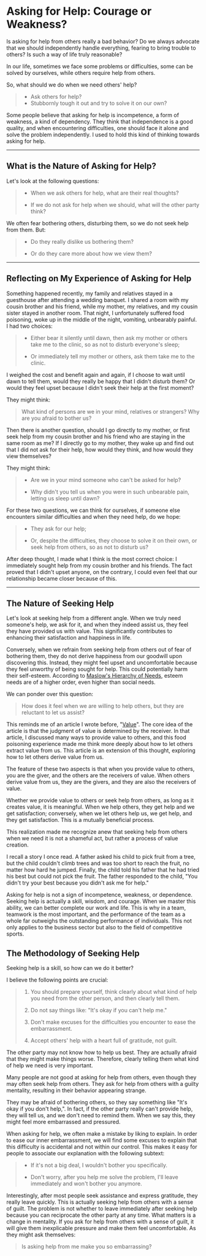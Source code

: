 # Asking for Help: Courage or Weakness?

Is asking for help from others really a bad behavior? Do we always advocate that we should independently handle everything, fearing to bring trouble to others? Is such a way of life truly reasonable?

In our life, sometimes we face some problems or difficulties, some can be solved by ourselves, while others require help from others.

So, what should we do when we need others' help?

> * Ask others for help?
> * Stubbornly tough it out and try to solve it on our own?

Some people believe that asking for help is incompetence, a form of weakness, a kind of dependency. They think that independence is a good quality, and when encountering difficulties, one should face it alone and solve the problem independently. I used to hold this kind of thinking towards asking for help.

---

## What is the Nature of Asking for Help?

Let's look at the following questions:

> * When we ask others for help, what are their real thoughts?
>
> * If we do not ask for help when we should, what will the other party think?

We often fear bothering others, disturbing them, so we do not seek help from them. But:

> * Do they really dislike us bothering them?
>
> * Or do they care more about how we view them?

---

## Reflecting on My Experience of Asking for Help

Something happened recently, my family and relatives stayed in a guesthouse after attending a wedding banquet. I shared a room with my cousin brother and his friend, while my mother, my relatives, and my cousin sister stayed in another room. That night, I unfortunately suffered food poisoning, woke up in the middle of the night, vomiting, unbearably painful. I had two choices:

> * Either bear it silently until dawn, then ask my mother or others take me to the clinic, so as not to disturb everyone's sleep;
>
> * Or immediately tell my mother or others, ask them take me to the clinic.

I weighed the cost and benefit again and again, if I choose to wait until dawn to tell them, would they really be happy that I didn't disturb them? Or would they feel upset because I didn't seek their help at the first moment?

They might think:

> What kind of persons are we in your mind, relatives or strangers? Why are you afraid to bother us?

Then there is another question, should I go directly to my mother, or first seek help from my cousin brother and his friend who are staying in the same room as me? If I directly go to my mother, they wake up and find out that I did not ask for their help, how would they think, and how would they view themselves?

They might think:

> * Are we in your mind someone who can't be asked for help?
>
> * Why didn't you tell us when you were in such unbearable pain, letting us sleep until dawn?

For these two questions, we can think for ourselves, if someone else encounters similar difficulties and when they need help, do we hope:

> * They ask for our help;
>
> * Or, despite the difficulties, they choose to solve it on their own, or seek help from others, so as not to disturb us?

After deep thought, I made what I think is the most correct choice: I immediately sought help from my cousin brother and his friends. The fact proved that I didn't upset anyone, on the contrary, I could even feel that our relationship became closer because of this.

---


## The Nature of Seeking Help

Let's look at seeking help from a different angle. When we truly need someone's help, we ask for it, and when they indeed assist us, they feel they have provided us with value. This significantly contributes to enhancing their satisfaction and happiness in life.

Conversely, when we refrain from seeking help from others out of fear of bothering them, they do not derive happiness from our goodwill upon discovering this. Instead, they might feel upset and uncomfortable because they feel unworthy of being sought for help. This could potentially harm their self-esteem. According to [Maslow's Hierarchy of Needs](https://en.wikipedia.org/wiki/Maslow%27s_hierarchy_of_needs), esteem needs are of a higher order, even higher than social needs.

We can ponder over this question:

> How does it feel when we are willing to help others, but they are reluctant to let us assist?

This reminds me of an article I wrote before, "[Value](https://github.com/ericlee1778/writing/blob/main/english/Learning%20Note%20-%20See%20You%20in%20Seven%20Years%20series%20(from%20Li%20Xiaolai)/2.Value.md)". The core idea of the article is that the judgment of value is determined by the receiver. In that article, I discussed many ways to provide value to others, and this food poisoning experience made me think more deeply about how to let others extract value from us. This article is an extension of this thought, exploring how to let others derive value from us.

The feature of these two aspects is that when you provide value to others, you are the giver, and the others are the receivers of value. When others derive value from us, they are the givers, and they are also the receivers of value.

Whether we provide value to others or seek help from others, as long as it creates value, it is meaningful. When we help others, they get help and we get satisfaction; conversely, when we let others help us, we get help, and they get satisfaction. This is a mutually beneficial process.

This realization made me recognize anew that seeking help from others when we need it is not a shameful act, but rather a process of value creation.

I recall a story I once read. A father asked his child to pick fruit from a tree, but the child couldn't climb trees and was too short to reach the fruit, no matter how hard he jumped. Finally, the child told his father that he had tried his best but could not pick the fruit. The father responded to the child, "You didn't try your best because you didn't ask me for help."

Asking for help is not a sign of incompetence, weakness, or dependence. Seeking help is actually a skill, wisdom, and courage. When we master this ability, we can better complete our work and life. This is why in a team, teamwork is the most important, and the performance of the team as a whole far outweighs the outstanding performance of individuals. This not only applies to the business sector but also to the field of competitive sports.

## The Methodology of Seeking Help

Seeking help is a skill, so how can we do it better?

I believe the following points are crucial:

> 1. You should prepare yourself, think clearly about what kind of help you need from the other person, and then clearly tell them.
>
> 2. Do not say things like: "It's okay if you can't help me."
>
> 3. Don't make excuses for the difficulties you encounter to ease the embarrassment.
>
> 4. Accept others' help with a heart full of gratitude, not guilt.

The other party may not know how to help us best. They are actually afraid that they might make things worse. Therefore, clearly telling them what kind of help we need is very important.

Many people are not good at asking for help from others, even though they may often seek help from others. They ask for help from others with a guilty mentality, resulting in their behavior appearing strange.

They may be afraid of bothering others, so they say something like "It's okay if you don't help,". In fact, if the other party really can't provide help, they will tell us, and we don't need to remind them. When we say this, they might feel more embarrassed and pressured.

When asking for help, we often make a mistake by liking to explain. In order to ease our inner embarrassment, we will find some excuses to explain that this difficulty is accidental and not within our control. This makes it easy for people to associate our explanation with the following subtext:

> * If it's not a big deal, I wouldn't bother you specifically.
>
> * Don't worry, after you help me solve the problem, I'll leave immediately and won't bother you anymore.

Interestingly, after most people seek assistance and express gratitude, they really leave quickly. This is actually seeking help from others with a sense of guilt. The problem is not whether to leave immediately after seeking help because you can reciprocate the other party at any time. What matters is a change in mentality. If you ask for help from others with a sense of guilt, it will give them inexplicable pressure and make them feel uncomfortable. As they might ask themselves:

> Is asking help from me make you so embarrassing?
